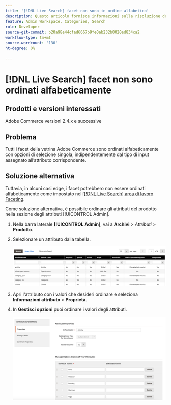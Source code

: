 ```yaml
---
title: '[!DNL Live Search] facet non sono in ordine alfabetico'
description: Questo articolo fornisce informazioni sulla risoluzione dei problemi se i facet  [!DNL Live Search]  non sono ordinati alfabeticamente.
feature: Admin Workspace, Categories, Search
role: Developer
source-git-commit: b20a98e44cfad6667b9fe0ab232b0020ed834ca2
workflow-type: tm+mt
source-wordcount: '130'
ht-degree: 0%

---
```


# [!DNL Live Search] facet non sono ordinati alfabeticamente

## Prodotti e versioni interessati

Adobe Commerce versioni 2.4.x e successive

## Problema

Tutti i facet della vetrina Adobe Commerce sono ordinati alfabeticamente con opzioni di selezione singola, indipendentemente dal tipo di input assegnato all’attributo corrispondente.

## Soluzione alternativa

Tuttavia, in alcuni casi edge, i facet potrebbero non essere ordinati alfabeticamente come impostato nell&#39;[[!DNL Live Search] area di lavoro Faceting](https://experienceleague.adobe.com/it/docs/commerce-merchant-services/live-search/live-search-admin/facets/faceting-workspace).

Come soluzione alternativa, è possibile ordinare gli attributi del prodotto nella sezione degli attributi [!UICONTROL Admin].

1. Nella barra laterale **[!UICONTROL Admin]**, vai a **Archivi** > *Attributi* > **Prodotto**.
1. Selezionare un attributo dalla tabella.

   ![Elenco attributi](assets/attribute-list.png)

1. Apri l&#39;attributo con i valori che desideri ordinare e seleziona **Informazioni attributo** > **Proprietà**.
1. In **Gestisci opzioni** puoi ordinare i valori degli attributi.

   ![Attributi di ordinamento](assets/sort-attributes.png)
